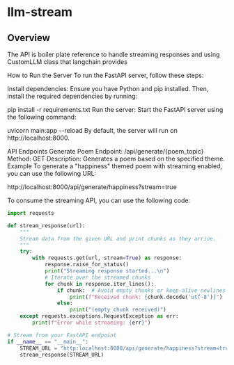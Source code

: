 # llm-stream

## Overview

The API is boiler plate reference to handle streaming responses and using CustomLLM class that langchain provides

How to Run the Server
  To run the FastAPI server, follow these steps:

  Install dependencies: Ensure you have Python and pip installed. Then, install the required dependencies by running:

  pip install -r requirements.txt
  Run the server: Start the FastAPI server using the following command:

  uvicorn main:app --reload
  By default, the server will run on http://localhost:8000.
  
  API Endpoints
  Generate Poem
  Endpoint: /api/generate/{poem_topic}
  Method: GET
  Description: Generates a poem based on the specified theme.
  Example
  To generate a "happiness" themed poem with streaming enabled, you can use the following URL:

http://localhost:8000/api/generate/happiness?stream=true


To consume the streaming API, you can use the following code:

```python
import requests

def stream_response(url):
    """
    Stream data from the given URL and print chunks as they arrive.
    """
    try:
        with requests.get(url, stream=True) as response:
            response.raise_for_status()
            print("Streaming response started...\n")
            # Iterate over the streamed chunks
            for chunk in response.iter_lines():
                if chunk:  # Avoid empty chunks or keep-alive newlines
                    print(f"Received chunk: {chunk.decode('utf-8')}")
                else:
                    print("(empty chunk received)")
    except requests.exceptions.RequestException as err:
        print(f"Error while streaming: {err}")

# Stream from your FastAPI endpoint
if __name__ == "__main__":
    STREAM_URL = "http:localhost:8080/api/generate/happiness?stream=true"
    stream_response(STREAM_URL)
